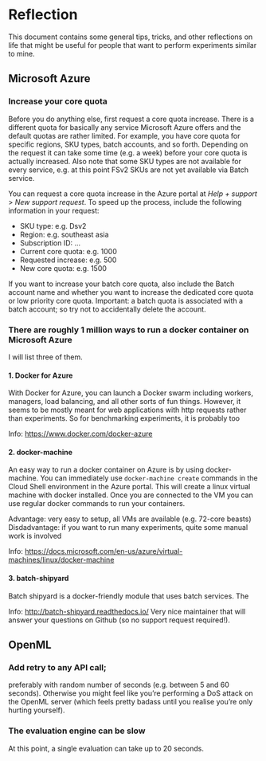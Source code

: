 # Reflection
This document contains some general tips, tricks, and other reflections on life that might be useful for people that want to perform experiments similar to mine.

## Microsoft Azure

### Increase your core quota 
Before you do anything else, first request a core quota increase. There is a different quota for basically any service Microsoft Azure offers and the default quotas are rather limited. For example, you have core quota for specific regions, SKU types, batch accounts, and so forth. Depending on the request it can take some time (e.g. a week) before your core quota is actually increased. Also note that some SKU types are not available for every service, e.g. at this point FSv2 SKUs are not yet available via Batch service.

You can request a core quota increase in the Azure portal at _Help + support_ > _New support request_. To speed up the process, include the following information in your request:

* SKU type: e.g. Dsv2
* Region: e.g. southeast asia
* Subscription ID: ...
* Current core quota: e.g. 1000
* Requested increase: e.g. 500
* New core quota: e.g. 1500

If you want to increase your batch core quota, also include the Batch account name and whether you want to increase the dedicated core quota or low priority core quota. Important: a batch quota is associated with a batch account; so try not to accidentally delete the account.

### There are roughly 1 million ways to run a docker container on Microsoft Azure
I will list three of them.

#### 1. Docker for Azure
With Docker for Azure, you can launch a Docker swarm including workers, managers, load balancing, and all other sorts of fun things. However, it seems to be mostly meant for web applications with http requests rather than experiments. So for benchmarking experiments, it is probably too 

Info: https://www.docker.com/docker-azure

#### 2. docker-machine
An easy way to run a docker container on Azure is by using docker-machine. You can immediately use `docker-machine create` commands in the Cloud Shell environment in the Azure portal. This will create a linux virtual machine with docker installed. Once you are connected to the VM you can use regular docker commands to run your containers. 

Advantage: very easy to setup, all VMs are available (e.g. 72-core beasts)
Disdadvantage: if you want to run many experiments, quite some manual work is involved

Info: https://docs.microsoft.com/en-us/azure/virtual-machines/linux/docker-machine

#### 3. batch-shipyard 
Batch shipyard is a docker-friendly module that uses batch services. The 

Info: http://batch-shipyard.readthedocs.io/
Very nice maintainer that will answer your questions on Github (so no support request required!).

## OpenML

### Add retry to any API call; 
preferably with random number of seconds (e.g. between 5 and 60 seconds). Otherwise you might feel like you’re performing a DoS attack on the OpenML server (which feels pretty badass until you realise you’re only hurting yourself).

### The evaluation engine can be slow
At this point, a single evaluation can take up to 20 seconds.
